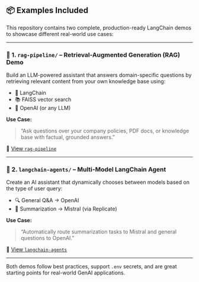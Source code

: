 ## 📦 Examples Included

This repository contains two complete, production-ready LangChain demos to showcase different real-world use cases:

---

### 🔁 1. `rag-pipeline/` – Retrieval-Augmented Generation (RAG) Demo

Build an LLM-powered assistant that answers domain-specific questions by retrieving relevant content from your own knowledge base using:

- 🧠 LangChain
- 📚 FAISS vector search
- 🤖 OpenAI (or any LLM)

**Use Case:**

> “Ask questions over your company policies, PDF docs, or knowledge base with factual, grounded answers.”

📂 [View `rag-pipeline`](./rag-pipeline)

---

### 🤖 2. `langchain-agents/` – Multi-Model LangChain Agent

Create an AI assistant that dynamically chooses between models based on the type of user query:

- 🔍 General Q&A → OpenAI
- 📝 Summarization → Mistral (via Replicate)

**Use Case:**

> “Automatically route summarization tasks to Mistral and general questions to OpenAI.”

📂 [View `langchain-agents`](./langchain-agents)

---

Both demos follow best practices, support `.env` secrets, and are great starting points for real-world GenAI applications.
